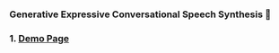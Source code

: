 ### Generative Expressive Conversational Speech Synthesis 👋

### 1. [Demo Page](https://gpt-talker.github.io/GPT-Talker/)
